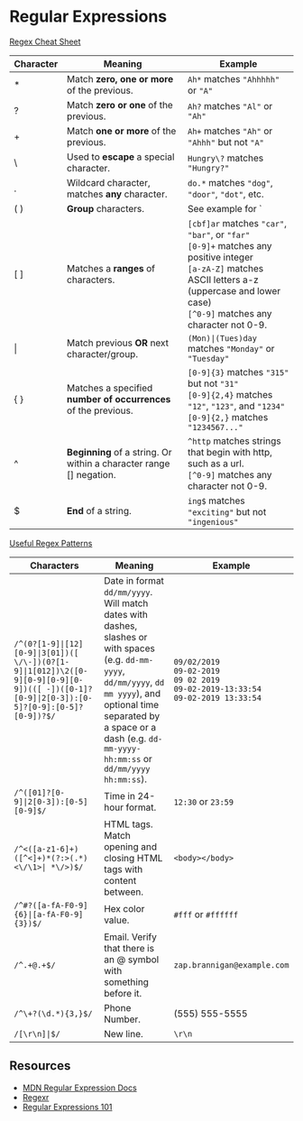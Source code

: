 # Regular Expressions

[Regex Cheat Sheet](https://www.petefreitag.com/cheatsheets/regex/)

| Character | Meaning | Example
|-----------|---------|--------
\* | Match **zero, one or more** of the previous. | `Ah*` matches `"Ahhhhh"` or `"A"`
? | Match **zero or one** of the previous. | `Ah?` matches `"Al"` or `"Ah"`
\+ | Match **one or more** of the previous. | `Ah+` matches `"Ah"` or `"Ahhh"` but not `"A"`
\ | Used to **escape** a special character. | `Hungry\?` matches `"Hungry?"`
. | Wildcard character, matches **any** character. | `do.*` matches `"dog"`, `"door"`, `"dot"`, etc.
( ) | **Group** characters. | See example for `|`
[ ] | Matches a **ranges** of characters. | `[cbf]ar` matches `"car"`, `"bar"`, or `"far"` <br> `[0-9]+` matches any positive integer <br> `[a-zA-Z]` matches ASCII letters a-z (uppercase and lower case) <br> `[^0-9]` matches any character not 0-9. 
\| | Match previous **OR** next character/group. | `(Mon)\|(Tues)day` matches `"Monday"` or `"Tuesday"`
{ } | Matches a specified **number of occurrences** of the previous. | `[0-9]{3}` matches `"315"` but not `"31"` <br> `[0-9]{2,4}` matches `"12"`, `"123"`, and `"1234"` <br> `[0-9]{2,}` matches `"1234567..."`
^ | **Beginning** of a string. Or within a character range [] negation. | `^http` matches strings that begin with http, such as a url. <br> `[^0-9]` matches any character not 0-9.
$ | **End** of a string. | `ing$` matches `"exciting"` but not `"ingenious"`

[Useful Regex Patterns](https://projects.lukehaas.me/regexhub/)

| Characters | Meaning | Example
| -----------| ------- | -------
`/^(0?[1-9]\|[12][0-9]\|3[01])([ \/\-])(0?[1-9]\|1[012])\2([0-9][0-9][0-9][0-9])(([ -])([0-1]?[0-9]\|2[0-3]):[0-5]?[0-9]:[0-5]?[0-9])?$/` | Date in format `dd/mm/yyyy`. Will match dates with dashes, slashes or with spaces (e.g. `dd-mm-yyyy`, `dd/mm/yyyy`, `dd mm yyyy`), and optional time separated by a space or a dash (e.g. `dd-mm-yyyy-hh:mm:ss` or `dd/mm/yyyy hh:mm:ss`). | `09/02/2019` <br> `09-02-2019` <br> `09 02 2019` <br> `09-02-2019-13:33:54` <br> `09-02-2019 13:33:54`
`/^([01]?[0-9]\|2[0-3]):[0-5][0-9]$/` | Time in 24-hour format. | `12:30` or `23:59`
`/^<([a-z1-6]+)([^<]+)*(?:>(.*)<\/\1>\| *\/>)$/` | HTML tags. Match opening and closing HTML tags with content between. | `<body></body>`
`/^#?([a-fA-F0-9]{6}\|[a-fA-F0-9]{3})$/` | Hex color value. | `#fff` or `#ffffff`
`/^.+@.+$/` | Email. Verify that there is an @ symbol with something before it. | `zap.brannigan@example.com`
`/^\+?(\d.*){3,}$/` | Phone Number. | (555) 555-5555
`/[\r\n]\|$/` | New line. | `\r\n`

## Resources

* [MDN Regular Expression Docs](https://developer.mozilla.org/en-US/docs/Web/JavaScript/Guide/Regular_Expressions)
* [Regexr](https://regexr.com/)
* [Regular Expressions 101](https://regex101.com/)
